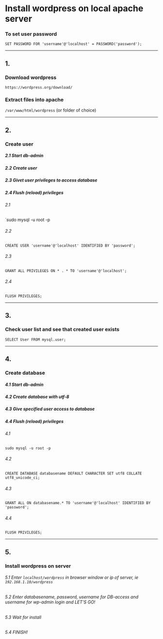# Install wordpress on local apache server
### To set user password
`SET PASSWORD FOR 'username'@'localhost' = PASSWORD('password');`

------------------------------------------------
## 1.
### Download wordpress<br>
`https://wordpress.org/download/`
### Extract files into apache
`/var/www/html/wordpress` (or folder of choice)

------------------------------------------------
## 2.
### Create user
##### 2.1 Start db-admin
##### 2.2 Create user
##### 2.3 Givet user privileges to access database
##### 2.4 Flush (reload) privileges
###### 2.1 
`sudo mysql -u root -p
###### 2.2 
`CREATE USER 'username'@'localhost' IDENTIFIED BY 'password';`
###### 2.3 
`GRANT ALL PRIVILEGES ON * . * TO 'username'@'localhost';`
###### 2.4 
`FLUSH PRIVILEGES;`

------------------------------------------------
## 3.
### Check user list and see that created user exists
`SELECT User FROM mysql.user;`

------------------------------------------------
## 4.
### Create database
##### 4.1 Start db-admin
##### 4.2 Create database with utf-8
##### 4.3 Give specified user access to database
##### 4.4 Flush (reload) privileges

###### 4.1
`sudo mysql -u root -p`
###### 4.2
`CREATE DATABASE databasename DEFAULT CHARACTER SET utf8 COLLATE utf8_unicode_ci;`
###### 4.3
`GRANT ALL ON databasename.* TO 'username'@'localhost' IDENTIFIED BY 'password';`
###### 4.4
`FLUSH PRIVILEGES;`

------------------------------------------------
## 5.
### Install wordpress on server
###### 5.1 Enter `localhost/wordpress` in browser window or ip of server, ie `192.168.1.10/wordpress`
###### 5.2 Enter databasename, password, username for DB-access and username for wp-admin login and LET'S GO!
###### 5.3 Wait for install
###### 5.4 FINISH!
